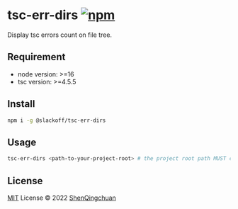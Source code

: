# tsc-err-dirs [![npm](https://img.shields.io/npm/v/@slackoff/tsc-err-dirs.svg)](https://npmjs.com/package/@slackoff/tsc-err-dirs)

Display tsc errors count on file tree.

## Requirement

- node version: >=16
- tsc version: >=4.5.5

## Install

```bash
npm i -g @slackoff/tsc-err-dirs
```

## Usage

```bash
tsc-err-dirs <path-to-your-project-root> # the project root path MUST contains `tsconfig.json`
```

## License

[MIT](./LICENSE) License © 2022 [ShenQingchuan](https://github.com/ShenQingchuan)
